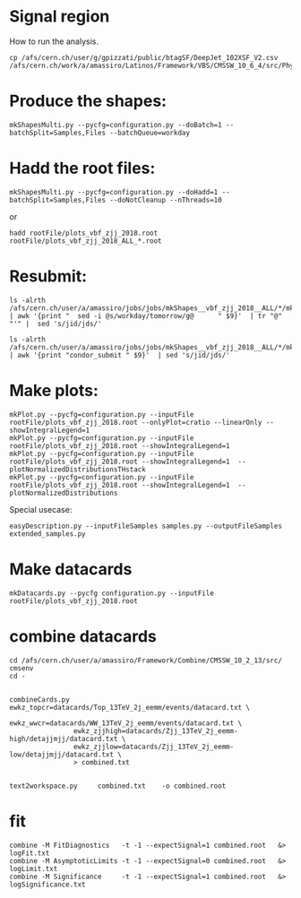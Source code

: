Signal region
=====================

How to run the analysis.
    
    cp /afs/cern.ch/user/g/gpizzati/public/btagSF/DeepJet_102XSF_V2.csv /afs/cern.ch/work/a/amassiro/Latinos/Framework/VBS/CMSSW_10_6_4/src/PhysicsTools/NanoAODTools/data/btagSF/DeepJet_102XSF_V2.csv
 
 
# Produce the shapes:

    mkShapesMulti.py --pycfg=configuration.py --doBatch=1 --batchSplit=Samples,Files --batchQueue=workday

# Hadd the root files:

    mkShapesMulti.py --pycfg=configuration.py --doHadd=1 --batchSplit=Samples,Files --doNotCleanup --nThreads=10

or

    hadd rootFile/plots_vbf_zjj_2018.root rootFile/plots_vbf_zjj_2018_ALL_*.root

    
# Resubmit:

    ls -alrth /afs/cern.ch/user/a/amassiro/jobs/jobs/mkShapes__vbf_zjj_2018__ALL/*/mkShapes__*.jid | awk '{print "  sed -i @s/workday/tomorrow/g@      " $9}'  | tr "@" "'" |  sed 's/jid/jds/'    

    ls -alrth /afs/cern.ch/user/a/amassiro/jobs/jobs/mkShapes__vbf_zjj_2018__ALL/*/mkShapes__*.jid | awk '{print "condor_submit " $9}'  | sed 's/jid/jds/'    

        
        
# Make plots:

    mkPlot.py --pycfg=configuration.py --inputFile rootFile/plots_vbf_zjj_2018.root --onlyPlot=cratio --linearOnly --showIntegralLegend=1
    mkPlot.py --pycfg=configuration.py --inputFile rootFile/plots_vbf_zjj_2018.root --showIntegralLegend=1
    mkPlot.py --pycfg=configuration.py --inputFile rootFile/plots_vbf_zjj_2018.root --showIntegralLegend=1  --plotNormalizedDistributionsTHstack
    mkPlot.py --pycfg=configuration.py --inputFile rootFile/plots_vbf_zjj_2018.root --showIntegralLegend=1  --plotNormalizedDistributions

    
    
    
Special usecase:

    easyDescription.py --inputFileSamples samples.py --outputFileSamples extended_samples.py

    

# Make datacards

    mkDatacards.py --pycfg configuration.py --inputFile rootFile/plots_vbf_zjj_2018.root

    
# combine datacards 

    cd /afs/cern.ch/user/a/amassiro/Framework/Combine/CMSSW_10_2_13/src/
    cmsenv
    cd -
    

    combineCards.py ewkz_topcr=datacards/Top_13TeV_2j_eemm/events/datacard.txt \
                    ewkz_wwcr=datacards/WW_13TeV_2j_eemm/events/datacard.txt \
                    ewkz_zjjhigh=datacards/Zjj_13TeV_2j_eemm-high/detajjmjj/datacard.txt \
                    ewkz_zjjlow=datacards/Zjj_13TeV_2j_eemm-low/detajjmjj/datacard.txt \
                    > combined.txt
                    
                    
    text2workspace.py     combined.txt    -o combined.root

    
# fit 


    combine -M FitDiagnostics   -t -1 --expectSignal=1 combined.root   &> logFit.txt
    combine -M AsymptoticLimits -t -1 --expectSignal=0 combined.root   &> logLimit.txt
    combine -M Significance     -t -1 --expectSignal=1 combined.root   &> logSignificance.txt
